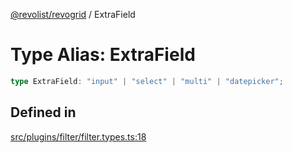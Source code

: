 [@revolist/revogrid](README.md) / ExtraField

# Type Alias: ExtraField

```ts
type ExtraField: "input" | "select" | "multi" | "datepicker";
```

## Defined in

[src/plugins/filter/filter.types.ts:18](https://github.com/revolist/revogrid/blob/15bed16e98b0807fadb0bfdae87d4c121f88e09e/src/plugins/filter/filter.types.ts#L18)
